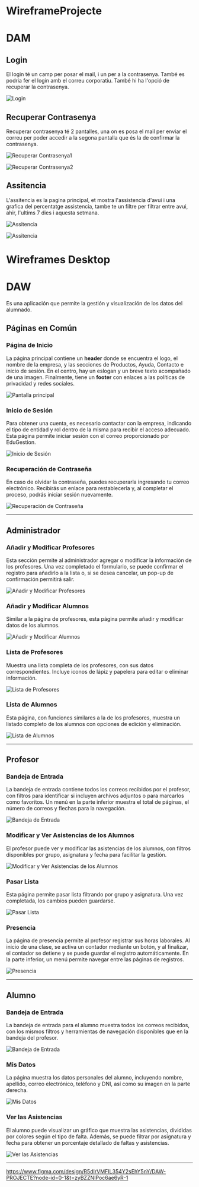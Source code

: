 # WireframeProjecte

# DAM

## Login
El login té un camp per posar el mail, i un per a la contrasenya. També es podria fer el login amb el correu corporatiu. També hi ha l'opció de recuperar la contrasenya.    

![Login](./ImagesDam/login.png)

## Recuperar Contrasenya
Recuperar contrasenya té 2 pantalles, una on es posa el mail per enviar el correu per poder accedir a la segona pantalla que és la de confirmar la contrasenya.  

![Recuperar Contrasenya1](./ImagesDam/recuperarcontrasenya1.png)

![Recuperar Contrasenya2](./ImagesDam/recuperarcontrasenya2.png)

## Assitencia
L'assitencia es la pagina principal, et mostra l'assistencia d'avui i una grafica del percentatge assistencia, tambe te un filtre per filtrar entre avui, ahir, l'ultims 7 dies i aquesta setmana.

![Assitencia](./ImagesDam/assistencia.png)

![Assitencia](./ImagesDam/assistencia2.png)




# Wireframes Desktop
# DAW

Es una aplicación que permite la gestión y visualización de los datos del alumnado.

## Páginas en Común

### Página de Inicio
La página principal contiene un **header** donde se encuentra el logo, el nombre de la empresa, y las secciones de Productos, Ayuda, Contacto e inicio de sesión. En el centro, hay un eslogan y un breve texto acompañado de una imagen. Finalmente, tiene un **footer** con enlaces a las políticas de privacidad y redes sociales.

![Pantalla principal](ImgDAW/pantallaPrincipal.png)

### Inicio de Sesión
Para obtener una cuenta, es necesario contactar con la empresa, indicando el tipo de entidad y rol dentro de la misma para recibir el acceso adecuado. Esta página permite iniciar sesión con el correo proporcionado por EduGestion.

![Inicio de Sesión](ImgDAW/inicioSesion.png)

### Recuperación de Contraseña
En caso de olvidar la contraseña, puedes recuperarla ingresando tu correo electrónico. Recibirás un enlace para restablecerla y, al completar el proceso, podrás iniciar sesión nuevamente.

![Recuperación de Contraseña](ImgDAW/recuperacioContraseña.png)

---

## Administrador

### Añadir y Modificar Profesores
Esta sección permite al administrador agregar o modificar la información de los profesores. Una vez completado el formulario, se puede confirmar el registro para añadirlo a la lista o, si se desea cancelar, un pop-up de confirmación permitirá salir.

![Añadir y Modificar Profesores](ImgDAW/admin_profe_añadir.png)

### Añadir y Modificar Alumnos
Similar a la página de profesores, esta página permite añadir y modificar datos de los alumnos.

![Añadir y Modificar Alumnos](ImgDAW/admin_añadirAlumno.png) 

### Lista de Profesores
Muestra una lista completa de los profesores, con sus datos correspondientes. Incluye iconos de lápiz y papelera para editar o eliminar información.

![Lista de Profesores](ImgDAW/admin_verProfesores.png)

### Lista de Alumnos
Esta página, con funciones similares a la de los profesores, muestra un listado completo de los alumnos con opciones de edición y eliminación.

![Lista de Alumnos](ImgDAW/admin_verAlumnos.png)

---

## Profesor

### Bandeja de Entrada
La bandeja de entrada contiene todos los correos recibidos por el profesor, con filtros para identificar si incluyen archivos adjuntos o para marcarlos como favoritos. Un menú en la parte inferior muestra el total de páginas, el número de correos y flechas para la navegación.

![Bandeja de Entrada](ImgDAW/bandejaProfesor.png)

### Modificar y Ver Asistencias de los Alumnos
El profesor puede ver y modificar las asistencias de los alumnos, con filtros disponibles por grupo, asignatura y fecha para facilitar la gestión.

![Modificar y Ver Asistencias de los Alumnos](ImgDAW/ver_modificarProfe.png)

### Pasar Lista
Esta página permite pasar lista filtrando por grupo y asignatura. Una vez completada, los cambios pueden guardarse.

![Pasar Lista](ImgDAW/asistenciasProfesor.png)

### Presencia
La página de presencia permite al profesor registrar sus horas laborales. Al inicio de una clase, se activa un contador mediante un botón, y al finalizar, el contador se detiene y se puede guardar el registro automáticamente. En la parte inferior, un menú permite navegar entre las páginas de registros.

![Presencia](ImgDAW/PresenciaProfesor.png)

---

## Alumno

### Bandeja de Entrada
La bandeja de entrada para el alumno muestra todos los correos recibidos, con los mismos filtros y herramientas de navegación disponibles que en la bandeja del profesor.

![Bandeja de Entrada](ImgDAW/bandejaAlumno.png)

### Mis Datos
La página muestra los datos personales del alumno, incluyendo nombre, apellido, correo electrónico, teléfono y DNI, así como su imagen en la parte derecha.

![Mis Datos](ImgDAW/datosAlumno.png)

### Ver las Asistencias
El alumno puede visualizar un gráfico que muestra las asistencias, divididas por colores según el tipo de falta. Además, se puede filtrar por asignatura y fecha para obtener un porcentaje detallado de faltas y asistencias.

![Ver las Asistencias](ImgDAW/asistenciasAlumno.png)

---

https://www.figma.com/design/R5dIrVMFIL354Y2sEhY5nY/DAW-PROJECTE?node-id=0-1&t=zyBZZNIPoc6ae6yR-1